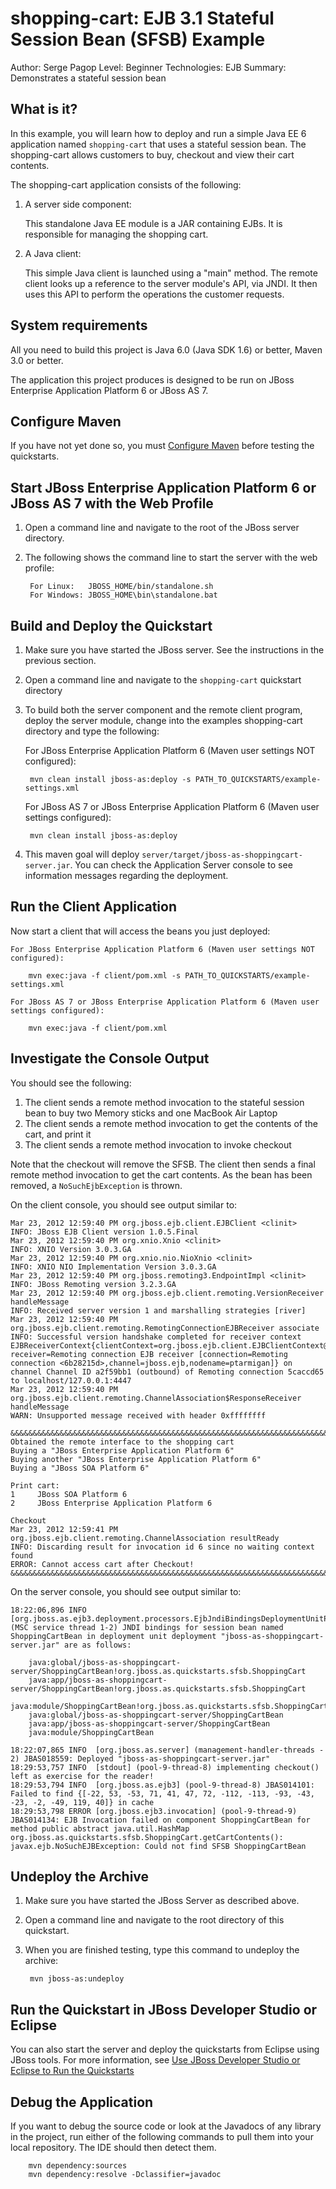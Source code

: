 shopping-cart: EJB 3.1 Stateful Session Bean (SFSB) Example 
=====================================
Author: Serge Pagop
Level: Beginner
Technologies: EJB
Summary: Demonstrates a stateful session bean

What is it?
-----------

In this example, you will learn how to deploy and run a simple Java EE 6 application named `shopping-cart` that uses a stateful session bean. The shopping-cart allows customers to buy, checkout and view their cart contents. 

The shopping-cart application consists of the following:

1. A server side component:

    This standalone Java EE module is a JAR containing EJBs. It is responsible for managing the shopping cart.
2. A Java client:

    This simple Java client is launched using a "main" method. The remote client looks up a reference to the server module's API, via JNDI. It then uses this API to perform the operations the customer requests.


System requirements
-------------------

All you need to build this project is Java 6.0 (Java SDK 1.6) or better, Maven 3.0 or better.

The application this project produces is designed to be run on JBoss Enterprise Application Platform 6 or JBoss AS 7. 

 
Configure Maven
---------------

If you have not yet done so, you must [Configure Maven](../README.md#mavenconfiguration) before testing the quickstarts.


Start JBoss Enterprise Application Platform 6 or JBoss AS 7 with the Web Profile
-------------------------

1. Open a command line and navigate to the root of the JBoss server directory.
2. The following shows the command line to start the server with the web profile:

        For Linux:   JBOSS_HOME/bin/standalone.sh
        For Windows: JBOSS_HOME\bin\standalone.bat

 
Build and Deploy the Quickstart
-------------------------

1. Make sure you have started the JBoss server. See the instructions in the previous section.

2. Open a command line and navigate to the `shopping-cart` quickstart directory
3. To build both the server component and the remote client program, deploy the server module, change into the examples shopping-cart directory and type the following:

    For JBoss Enterprise Application Platform 6 (Maven user settings NOT configured): 

        mvn clean install jboss-as:deploy -s PATH_TO_QUICKSTARTS/example-settings.xml
    For JBoss AS 7 or JBoss Enterprise Application Platform 6 (Maven user settings configured): 

        mvn clean install jboss-as:deploy 
4. This maven goal will deploy `server/target/jboss-as-shoppingcart-server.jar`. You can check the Application Server console to see information messages regarding the deployment.


Run the Client Application
------------------------

Now start a client that will access the beans you just deployed:

    For JBoss Enterprise Application Platform 6 (Maven user settings NOT configured): 

        mvn exec:java -f client/pom.xml -s PATH_TO_QUICKSTARTS/example-settings.xml

    For JBoss AS 7 or JBoss Enterprise Application Platform 6 (Maven user settings configured): 

        mvn exec:java -f client/pom.xml 

Investigate the Console Output
-------------------------------

You should see the following: 

1. The client sends a remote method invocation to the stateful session bean to buy two Memory sticks and one MacBook Air Laptop
2. The client sends a remote method invocation to get the contents of the cart, and print it
3. The client sends a remote method invocation to invoke checkout

Note that the checkout will remove the SFSB. The client then sends a final remote method invocation to get the cart contents. As the bean has been removed, a `NoSuchEjbException` is thrown.

On the client console, you should see output similar to:

    Mar 23, 2012 12:59:40 PM org.jboss.ejb.client.EJBClient <clinit>
    INFO: JBoss EJB Client version 1.0.5.Final
    Mar 23, 2012 12:59:40 PM org.xnio.Xnio <clinit>
    INFO: XNIO Version 3.0.3.GA
    Mar 23, 2012 12:59:40 PM org.xnio.nio.NioXnio <clinit>
    INFO: XNIO NIO Implementation Version 3.0.3.GA
    Mar 23, 2012 12:59:40 PM org.jboss.remoting3.EndpointImpl <clinit>
    INFO: JBoss Remoting version 3.2.3.GA
    Mar 23, 2012 12:59:40 PM org.jboss.ejb.client.remoting.VersionReceiver handleMessage
    INFO: Received server version 1 and marshalling strategies [river]
    Mar 23, 2012 12:59:40 PM org.jboss.ejb.client.remoting.RemotingConnectionEJBReceiver associate
    INFO: Successful version handshake completed for receiver context EJBReceiverContext{clientContext=org.jboss.ejb.client.EJBClientContext@2ad1918a, receiver=Remoting connection EJB receiver [connection=Remoting connection <6b28215d>,channel=jboss.ejb,nodename=ptarmigan]} on channel Channel ID a2f59bb1 (outbound) of Remoting connection 5caccd65 to localhost/127.0.0.1:4447
    Mar 23, 2012 12:59:40 PM org.jboss.ejb.client.remoting.ChannelAssociation$ResponseReceiver handleMessage
    WARN: Unsupported message received with header 0xffffffff
    
    &&&&&&&&&&&&&&&&&&&&&&&&&&&&&&&&&&&&&&&&&&&&&&&&&&&&&&&&&&&&&&&&&&&&&&&&&&&&&&&&
    Obtained the remote interface to the shopping cart
    Buying a "JBoss Enterprise Application Platform 6"
    Buying another "JBoss Enterprise Application Platform 6"
    Buying a "JBoss SOA Platform 6"
    
    Print cart:
    1     JBoss SOA Platform 6
    2     JBoss Enterprise Application Platform 6
    
    Checkout
    Mar 23, 2012 12:59:41 PM org.jboss.ejb.client.remoting.ChannelAssociation resultReady
    INFO: Discarding result for invocation id 6 since no waiting context found
    ERROR: Cannot access cart after Checkout!
    &&&&&&&&&&&&&&&&&&&&&&&&&&&&&&&&&&&&&&&&&&&&&&&&&&&&&&&&&&&&&&&&&&&&&&&&&&&&&&&&

On the server console, you should see output similar to:

    18:22:06,896 INFO  [org.jboss.as.ejb3.deployment.processors.EjbJndiBindingsDeploymentUnitProcessor] (MSC service thread 1-2) JNDI bindings for session bean named ShoppingCartBean in deployment unit deployment "jboss-as-shoppingcart-server.jar" are as follows:

    	java:global/jboss-as-shoppingcart-server/ShoppingCartBean!org.jboss.as.quickstarts.sfsb.ShoppingCart
    	java:app/jboss-as-shoppingcart-server/ShoppingCartBean!org.jboss.as.quickstarts.sfsb.ShoppingCart
    	java:module/ShoppingCartBean!org.jboss.as.quickstarts.sfsb.ShoppingCart
    	java:global/jboss-as-shoppingcart-server/ShoppingCartBean
    	java:app/jboss-as-shoppingcart-server/ShoppingCartBean
    	java:module/ShoppingCartBean

    18:22:07,865 INFO  [org.jboss.as.server] (management-handler-threads - 2) JBAS018559: Deployed "jboss-as-shoppingcart-server.jar"
    18:29:53,757 INFO  [stdout] (pool-9-thread-8) implementing checkout() left as exercise for the reader!
    18:29:53,794 INFO  [org.jboss.as.ejb3] (pool-9-thread-8) JBAS014101: Failed to find {[-22, 53, -53, 71, 41, 47, 72, -112, -113, -93, -43, -23, -2, -49, 119, 40]} in cache
    18:29:53,798 ERROR [org.jboss.ejb3.invocation] (pool-9-thread-9) JBAS014134: EJB Invocation failed on component ShoppingCartBean for method public abstract java.util.HashMap org.jboss.as.quickstarts.sfsb.ShoppingCart.getCartContents(): javax.ejb.NoSuchEJBException: Could not find SFSB ShoppingCartBean


Undeploy the Archive
--------------------

1. Make sure you have started the JBoss Server as described above.
2. Open a command line and navigate to the root directory of this quickstart.
3. When you are finished testing, type this command to undeploy the archive:

        mvn jboss-as:undeploy


Run the Quickstart in JBoss Developer Studio or Eclipse
-------------------------------------
You can also start the server and deploy the quickstarts from Eclipse using JBoss tools. For more information, see [Use JBoss Developer Studio or Eclipse to Run the Quickstarts](../README.md#useeclipse) 


Debug the Application
---------------------

If you want to debug the source code or look at the Javadocs of any library in the project, run either of the following commands to pull them into your local repository. The IDE should then detect them.

        mvn dependency:sources
        mvn dependency:resolve -Dclassifier=javadoc
